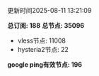 更新时间2025-08-11 13:21:09

**总订阅: 188**
**总节点: 35096**
- vless节点: 11008
- hysteria2节点: 22

**google ping有效节点: 196**
